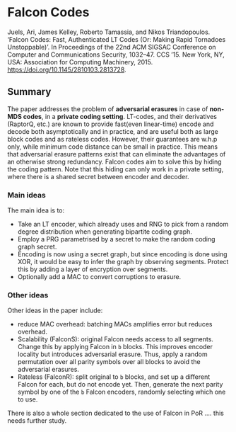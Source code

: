# Falcon Codes

Juels, Ari, James Kelley, Roberto Tamassia, and Nikos Triandopoulos. ‘Falcon Codes: Fast, Authenticated LT Codes (Or: Making Rapid Tornadoes Unstoppable)’. In Proceedings of the 22nd ACM SIGSAC Conference on Computer and Communications Security, 1032–47. CCS ’15. New York, NY, USA: Association for Computing Machinery, 2015. https://doi.org/10.1145/2810103.2813728.

## Summary

The paper addresses the problem of **adversarial erasures** in case of **non-MDS codes**, in a **private coding setting**.
LT-codes, and their derivatives (RaptorQ, etc.) are known to provide fast(even linear-time) encode and decode both asymptotically and in practice, and are useful both as large block codes and as rateless codes. However, their guarantees are w.h.p only, while minimum code distance can be small in practice. This means that adversarial erasure patterns exist that can eliminate the advantages of an otherwise strong redundancy. Falcon codes aim to solve this by hiding the coding pattern. Note that this hiding can only work in a private setting, where there is a shared secret between encoder and decoder.

### Main ideas

The main idea is to:
- Take an LT encoder, which already uses and RNG to pick from a random degree distribution when generating bipartite coding graph.
- Employ a PRG parametrised by a secret to make the random coding graph secret.
- Encoding is now using a secret graph, but since encoding is done using XOR, it would be easy to infer the graph by observing segments. Protect this by adding a layer of encryption over segments. 
- Optionally add a MAC to convert corruptions to erasure.

### Other ideas

Other ideas in the paper include:
- reduce MAC overhead: batching MACs amplifies error but reduces overhead.
- Scalability (FalconS): original Falcon needs access to all segments. Change this by applying Falcon in `b` blocks. This improves encoder locality but introduces adversarial erasure. Thus, apply a random permutation over all parity symbols over all blocks to avoid the adversarial erasures.
- Rateless (FalconR): split original to `b` blocks, and set up a different Falcon for each, but do not encode yet. Then, generate the next parity symbol by one of the `b` Falcon encoders, randomly selecting which one to use.

There is also a whole section dedicated to the use of Falcon in PoR …. this needs further study.

